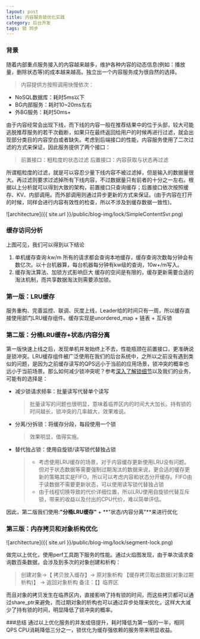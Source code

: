 ```yaml
---
layout: post
title: 内容服务锁优化实践
category: 后台开发
tags: 锁 同步
---
```

### 背景    
随着内部重点服务接入的内容越来越多，维护各种内容的动态信息(例如：播放量，删除状态等)的成本越来越高。独立出一个内容服务成为很自然的选择。
> 内容提供方按照调用快慢依次：
- NoSQL数据库：耗时5ms以下
- BG内部服务：耗时10~20ms左右
- 外BG服务：耗时50ms+

由于内容经常会出现下线，而下线的内容一般在推荐结果中的位于头部，较大可能逃脱推荐服务的若干次截断，如果只在最终返回给用户的时候再进行过滤，就会出现部分类目的内容空白或者缺失。考虑到后端接口的性能，内容服务使用了二次过滤的方式来保证，因此服务提供了两个接口：
> 前置接口：粗粒度的状态过滤
> 后置接口：内容获取与状态再过滤

所谓粗粒度的过滤，就是可以容忍少量下线内容不被过滤掉，但是输入的数据量很大。再过滤则要求过滤掉所有下线内容，不过数据量只有前者的十分之一左右。根据以上分析就可以得到大致的架构，前置接口只查询缓存；后置接口依次按照缓存、KV、内部调用。而外部调用则通过异步更新的方式来保证。(由于内容在打开的时候，同样会进行内容有效性的检查，所以不涉及到缓存数据一致性)。

![architecture]({{ site.url }}/public/blog-img/lock/SimpleContentSvr.png)

### 缓存访问分析
上图可见，我们可以得到以下结论

1. 单机缓存查询:kw/m
所有的请求都会查询本地缓存，缓存查询次数每分钟会有数亿次。以十台机器算，每台机器每分钟有kw级的查询，10w+/m写入。
2. 缓存淘汰算法、加锁方式影响巨大
缓存的空间是有限的，缓存更新需要合适的淘汰机制，而共享数据淘汰则需要添加锁。

### 第一版：LRU缓存
服务重构、完善监控、联调、灰度上线，Leader给的时间只有一周，所以缓存直接使用部门LRU缓存组件。缓存实现是unordered_map + 链表 + 互斥锁


### 第二版：分桶LRU缓存+状态/内容分离

第一版快速上线之后，发现单机并发始终上不去，性能瓶颈在前置接口，更准确说是锁冲突。LRU缓存组件被广泛使用在我们的后台系统中，之所以之前没有遇到类似的问题，是因为之前缓存读写的QPS远小于当前的应用场景，锁冲突的概率也远小于当前场景。那么如何减少锁冲突呢？参考[深入了解锁细节](http://cyningsun.github.io/04-24-2018/lock.html "http://cyningsun.github.io/04-24-2018/lock.html")以及我们的业务，可能有的选择是：
- 减少锁请求频率：批量读写代替单个读写
  > 批量读写的问题也很明显，意味着临界区内的时间大大加长。持有锁的时间越长，锁冲突的几率越大，效果难说。
- 分离/分拆锁：将缓存分段，每段使用一个锁
  > 效果明显，值得实施。
- 替代独占锁：使用自旋锁/读写锁代替独占锁
  > - 考虑使用LRU缓存的场景，对于内容缓存更新使用LRU没有问题。但对于状态数据等需要强制过期淘汰的数据来说，更合适的缓存更新的策略其实是FIFO。所以可以考虑内容和状态分开缓存。FIFO由于读数据不需要更新状态，可以使用读写锁代替独占锁
  > - 由于线程切换导致的代价详细位置，所以LRU使用自旋锁代替互斥锁，带来的收益以及付出的CPU代价，难以简单评估。

因此，第二版我们使用:**"分桶LRU缓存"** + **"状态/内容分离"**来进行优化


### 第三版：内存拷贝和对象析构优化
![architecture]({{ site.url }}/public/blog-img/lock/segment-lock.png)

做完以上优化，使用perf工具跑下服务的性能。通过火焰图发现，由于单次请求查询数百条数据，会涉及到多次的对象创建和析构：
> 创建对象->【 拷贝放入缓存】-> 原对象析构
> 【缓存拷贝取出数据(对象过期析构)】 -> 返回对象析构
备注：【】临界区

而且对象的拷贝发生在临界区内，直接影响了持有锁的时间，而这些拷贝都可以通过share_ptr来避免，而过期对象的析构也可以通过异步处理来优化，这样大大减少了持有锁的时间，明显降低了锁冲突的概率。


###总结
通过以上优化服务的并发成倍提升，耗时降低为第一版的一半，相同QPS CPU消耗降低三分之一，锁优化为缓存强依赖的服务带来明显收益。
